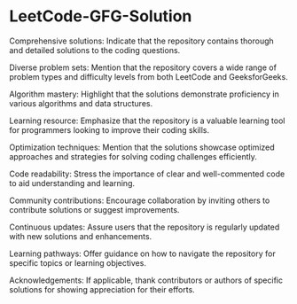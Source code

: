 ﻿# LeetCode-GFG-Solution
Comprehensive solutions: Indicate that the repository contains thorough and detailed solutions to the coding questions.

Diverse problem sets: Mention that the repository covers a wide range of problem types and difficulty levels from both LeetCode and GeeksforGeeks.

Algorithm mastery: Highlight that the solutions demonstrate proficiency in various algorithms and data structures.

Learning resource: Emphasize that the repository is a valuable learning tool for programmers looking to improve their coding skills.

Optimization techniques: Mention that the solutions showcase optimized approaches and strategies for solving coding challenges efficiently.

Code readability: Stress the importance of clear and well-commented code to aid understanding and learning.

Community contributions: Encourage collaboration by inviting others to contribute solutions or suggest improvements.

Continuous updates: Assure users that the repository is regularly updated with new solutions and enhancements.

Learning pathways: Offer guidance on how to navigate the repository for specific topics or learning objectives.

Acknowledgements: If applicable, thank contributors or authors of specific solutions for showing appreciation for their efforts.
